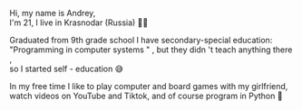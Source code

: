 Hi, my name is Andrey, <br>
I'm 21, I live in Krasnodar (Russia) 🙋‍♂️

Graduated from 9th grade school
I have secondary-special education: <br>"Programming in computer systems " , 
but they didn 't teach anything there ,<br> so I started self - education 😅

In my free time I like to play computer and board games with my girlfriend, <br>watch videos on YouTube and Tiktok, and of course program in Python 🐍

<!---
Uzhasniy/Uzhasniy is a ✨ special ✨ repository because its `README.md` (this file) appears on your GitHub profile.
You can click the Preview link to take a look at your changes.
--->
